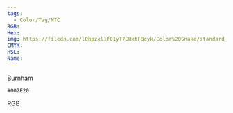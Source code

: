 ```yaml
---
tags:
  - Color/Tag/NTC
RGB:
Hex:
img: https://filedn.com/l0hpzxl1f01yT7GHxtF8cyk/Color%20Snake/standard_csv_to_svg//002E20.svg
CMYK:
HSL:
Name:
---
```

Burnham
```palette
#002E20
```
RGB
